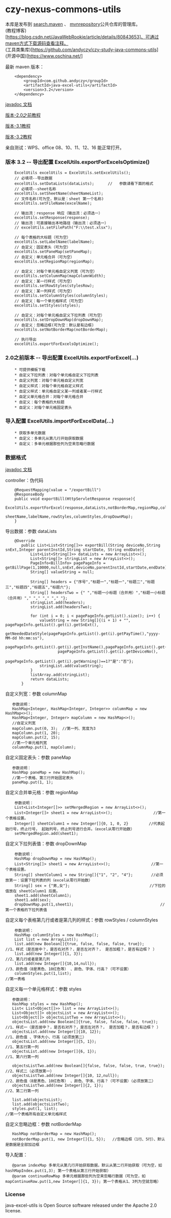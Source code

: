 # czy-nexus-commons-utils
   本库是发布到 [search.maven](https://search.maven.org/)  、 [mvnrepository](https://mvnrepository.com/)公共仓库的管理库。    
   (教程博客)[https://blog.csdn.net/JavaWebRookie/article/details/80843653]、可通过maven方式下载源码查看注释。                
   (工具类集库)[https://github.com/andyczy/czy-study-java-commons-utils]    
   (开源中国)[https://www.oschina.net/]          
   
   
   最新 maven 版本：        
        
        <dependency>        
            <groupId>com.github.andyczy</groupId>       
            <artifactId>java-excel-utils</artifactId>       
            <version>3.2</version>      
        </dependency> 
   
  [javadoc 文档](https://oss.sonatype.org/service/local/repositories/releases/archive/com/github/andyczy/java-excel-utils/3.2/java-excel-utils-3.2-javadoc.jar/!/com/github/andyczy/java/excel/ExcelUtils.html)
       
  [版本-2.0之前教程](https://github.com/andyczy/czy-nexus-commons-utils/blob/master/README-2.0.md)   
        
  [版本-3.1教程](https://github.com/andyczy/czy-nexus-commons-utils/blob/master/README-3.0.md)   
     
  [版本-3.2教程](https://github.com/andyczy/czy-nexus-commons-utils/blob/master/README-3.2.md)   
  
  亲自测试：WPS、office 08、10、11、12、16 能正常打开。
    
      
### 版本 3.2 -- 导出配置 ExcelUtils.exportForExcelsOptimize()
             
        ExcelUtils excelUtils = ExcelUtils.setExcelUtils();
        // 必填项--导出数据
        excelUtils.setDataLists(dataLists);      //   参数请看下面的格式 
        // 必填项--sheet名称
        excelUtils.setSheetName(sheetNameList);
        // 文件名称(可为空，默认是：sheet 第一个名称)
        excelUtils.setFileName(excelName);
        
        // 输出流：response 响应（输出流：必须选一）
        excelUtils.setResponse(response);
        // 输出流：可直接输出本地路径（输出流：必须选一）
        // excelUtils.setFilePath("F:\\test.xlsx"); 
 
        // 每个表格的大标题（可为空）
        excelUtils.setLabelName(labelName);
        // 自定义：固定表头（可为空）
        excelUtils.setPaneMap(setPaneMap);
        // 自定义：单元格合并（可为空）
        excelUtils.setRegionMap(regionMap);
        
        // 自定义：对每个单元格自定义列宽（可为空）
        excelUtils.setColumnMap(mapColumnWidth);
        // 自定义：某一行样式（可为空）
        excelUtils.setRowStyles(stylesRow);
        // 自定义：某一列样式（可为空）
        excelUtils.setColumnStyles(columnStyles);
        // 自定义：每一个单元格样式（可为空）
        excelUtils.setStyles(styles);
                
        // 自定义：对每个单元格自定义下拉列表（可为空）
        excelUtils.setDropDownMap(dropDownMap);
        // 自定义：忽略边框(可为空：默认是有边框)
        excelUtils.setNotBorderMap(notBorderMap);       
            
        // 执行导出
        excelUtils.exportForExcelsOptimize();       
        
### 2.0之前版本 -- 导出配置 ExcelUtils.exportForExcel(...)
        * 可提供模板下载           
        * 自定义下拉列表：对每个单元格自定义下拉列表         
        * 自定义列宽：对每个单元格自定义列宽         
        * 自定义样式：对每个单元格自定义样式  
        * 自定义样式：单元格自定义某一列或者某一行样式            
        * 自定义单元格合并：对每个单元格合并 
        * 自定义：每个表格的大标题          
        * 自定义：对每个单元格固定表头    
        
        
### 导入配置 ExcelUtils.importForExcelData(...)
        * 获取多单元数据         
        * 自定义：多单元从第几行开始获取数据            
        * 自定义：多单元根据那些列为空来忽略行数据         

  
        
### 数据格式
   [javadoc 文档](https://oss.sonatype.org/service/local/repositories/releases/archive/com/github/andyczy/java-excel-utils/3.2/java-excel-utils-3.2-javadoc.jar/!/com/github/andyczy/java/excel/ExcelUtils.html)

             
   controller：伪代码
    
        @RequestMapping(value = "/exportBill")
        @ResponseBody
        public void exportBill(HttpServletResponse response){
            ExcelUtils.exportForExcel(response,dataLists,notBorderMap,regionMap,columnMap,styles,paneMap,fileName,
                                      sheetName,labelName,rowStyles,columnStyles,dropDownMap);
        }
    
   导出数据：参数 dataLists
   
        @Override
           public List<List<String[]>> exportBill(String deviceNo,String snExt,Integer parentInstId,String startDate, String endDate){
               List<List<String[]>> dataLists = new ArrayList<>();
               List<String[]> stringList = new ArrayList<>();
               PageInfo<BillInfo> pagePageInfo = getBillPage(1,10000,null,snExt,deviceNo,parentInstId,startDate,endDate);
               String[] valueString = null;
               
               String[] headers = {"序号","标题一","标题一","标题二","标题三","标题四","标题五","标题六"};
               String[] headersTwo = {" ","标题一小标题（合并用）","标题一小标题（合并用）"," "," "," "," "};
               stringList.add(headers);
               stringList.add(headersTwo);
               
               for (int i = 0; i < pagePageInfo.getList().size(); i++) {
                   valueString = new String[]{(i + 1) + "", pagePageInfo.getList().get(i).getSnExt(),
                           getNeededDateStyle(pagePageInfo.getList().get(i).getPayTime(),"yyyy-MM-dd hh:mm:ss"),
                           pagePageInfo.getList().get(i).getInstName(),pagePageInfo.getList().get(i).getStatisticsPrice()+"",
                           pagePageInfo.getList().get(i).getDeviceNo(),
                           pagePageInfo.getList().get(i).getWarning()==1?"是":"否"};
                   stringList.add(valueString);
               }
               listArray.add(stringList);
               return dataLists;
           }       
   
   自定义列宽：参数 columnMap
   
       参数说明：
       HashMap<Integer, HashMap<Integer, Integer>> columnMap = new HashMap<>();
       HashMap<Integer, Integer> mapColumn = new HashMap<>();
       //自定义列宽
       mapColumn.put(0, 3);  //第一列、宽度为3
       mapColumn.put(1, 20);
       mapColumn.put(2, 15);
       //第一个单元格列宽
       columnMap.put(1, mapColumn);
       
   自定义固定表头：参数 paneMap
   
       参数说明：
       HashMap paneMap = new HashMap();
       //第一个表格、第三行开始固定表头
       paneMap.put(1, 1); 
       
   
   自定义合并单元格：参数 regionMap
   
        参数说明：
        List<List<Integer[]>> setMergedRegion = new ArrayList<>();
        List<Integer[]> sheet1 = new ArrayList<>();                  //第一个表格设置。
        Integer[] sheetColumn1 = new Integer[]{0, 1, 0, 2}         //代表起始行号，终止行号， 起始列号，终止列号进行合并。（excel从零行开始数）
        setMergedRegion.add(sheet1);
       
   自定义下拉列表值：参数 dropDownMap
   
        参数说明：
        HashMap dropDownMap = new HashMap();
        List<String[]> sheet1 = new ArrayList<>();                  //第一个表格设置。
        String[] sheetColumn1 = new String[]{"1", "2", "4"};        //必须放第一：设置下拉列表的列（excel从零行开始数）
        String[] sex = {"男,女"};                                   //下拉的值放在 sheetColumn1 后面。
        sheet1.add(sheetColumn1);
        sheet1.add(sex);
        dropDownMap.put(1,sheet1);                                      //第一个表格的下拉列表值   
        
   自定义每个表格第几行或者是第几列的样式：参数 rowStyles / columnStyles
           
        参数说明：
        HashMap columnStyles = new HashMap();
        List list = new ArrayList();
        list.add(new Boolean[]{true, false, false, false, true});                //1、样式（是否居中？，是否右对齐？，是否左对齐？， 是否加粗？，是否有边框？ ）
        list.add(new Integer[]{1, 3});                                           //2、第几行或者是第几列
        list.add(new Integer[]{10,14,null});                                     //3、颜色值（8是黑色、10红色等） 、颜色、字体、行高？（可不设置）
        columnStyles.put(1,list);                                                     //第一表格
        
   自定义每一个单元格样式：参数 styles
        
       参数说明：
       HashMap styles = new HashMap();
       List< List<Object[]>> list = new ArrayList<>();
       List<Object[]> objectsList = new ArrayList<>();
       List<Object[]> objectsListTwo = new ArrayList<>();
       objectsList.add(new Boolean[]{true, false, false, false, true});      //1、样式一（是否居中？，是否右对齐？，是否左对齐？， 是否加粗？，是否有边框？ ）
       objectsList.add(new Integer[]{10, 12});                               //1、颜色值 、字体大小、行高（必须放第二）
       objectsList.add(new Integer[]{5, 1});                                 //1、第五行第一列
       objectsList.add(new Integer[]{6, 1});                                 //1、第六行第一列
       
       objectsListTwo.add(new Boolean[]{false, false, false, true, true});   //2、样式二（必须放第一）
       objectsListTwo.add(new Integer[]{10, 12,null});                       //2、颜色值（8是黑色、10红色等） 、颜色、字体、行高？（可不设置）（必须放第二）
       objectsListTwo.add(new Integer[]{2, 1});                              //2、第二行第一列
       
       list.add(objectsList);
       list.add(objectsListTwo);
       styles.put(1, list);                                              //第一个表格所有自定义单元格样式 
             
   
   自定义忽略边框：参数 notBorderMap
   
       HashMap notBorderMap = new HashMap();
       notBorderMap.put(1, new Integer[]{1, 5});   //忽略边框（1行、5行）、默认是数据是全部加边框
   
   导入配置：
        
       @param indexMap 多单元从第几行开始获取数据，默认从第二行开始获取（可为空，如 hashMapIndex.put(1,3); 第一个表格从第三行开始获取）
       @param continueRowMap 多单元根据那些列为空来忽略行数据（可为空，如 mapContinueRow.put(1,new Integer[]{1, 3}); 第一个表格从1、3列为空就忽略）
                    
### License
java-excel-utils is Open Source software released under the Apache 2.0 license.     